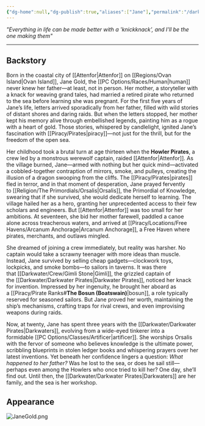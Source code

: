 ```yaml
---
{"dg-home":null,"dg-publish":true,"aliases":["Jane"],"permalink":"/darkwater/crew/jane-gold/","dgPassFrontmatter":true,"created":"2025-03-28T11:20:58.592+11:00","updated":"2025-04-21T15:18:37.168+10:00"}
---
```


*"Everything in life can be made better with a 'knickknack', and I'll be the one making them"*

---

## Backstory
Born in the coastal city of [[Attenfor\|Attenfor]] on [[Regions/Ovan Island\|Ovan Island]], Jane Gold, the [[PC Options/Races/Human\|human]] never knew her father—at least, not in person. Her mother, a storyteller with a knack for weaving grand tales, had married a retired pirate who returned to the sea before learning she was pregnant. For the first five years of Jane’s life, letters arrived sporadically from her father, filled with wild stories of distant shores and daring raids. But when the letters stopped, her mother kept his memory alive through embellished legends, painting him as a rogue with a heart of gold. Those stories, whispered by candlelight, ignited Jane’s fascination with [[Piracy/Pirates\|piracy]]—not just for the thrill, but for the freedom of the open sea.

Her childhood took a brutal turn at age thirteen when the **Howler Pirates**, a crew led by a monstrous werewolf captain, raided [[Attenfor\|Attenfor]]. As the village burned, Jane—armed with nothing but her quick mind—activated a cobbled-together contraption of mirrors, smoke, and pulleys, creating the illusion of a dragon swooping from the cliffs. The [[Piracy/Pirates\|pirates]] fled in terror, and in that moment of desperation, Jane prayed fervently to [[Religion/The Primordials/Orsalis\|Orsalis]], the Primordial of Knowledge, swearing that if she survived, she would dedicate herself to learning. The village hailed her as a hero, granting her unprecedented access to their few scholars and engineers. But [[Attenfor\|Attenfor]] was too small for her ambitions. At seventeen, she bid her mother farewell, paddled a canoe alone across treacherous waters, and arrived at [[Piracy/Locations/Free Havens/Arcanum Anchorage\|Arcanum Anchorage]], a Free Haven where pirates, merchants, and outlaws mingled.

She dreamed of joining a crew immediately, but reality was harsher. No captain would take a scrawny teenager with more ideas than muscle. Instead, Jane survived by selling cheap gadgets—clockwork toys, lockpicks, and smoke bombs—to sailors in taverns. It was there that [[Darkwater/Crew/Gimli Stone\|Gimli]], the grizzled captain of the [[Darkwater/Darkwater Pirates\|Darkwater Pirates]], noticed her knack for invention. Impressed by her ingenuity, he brought her aboard as a [[Piracy/Pirate Ranks#**The Bosun (Boatswain)**\|bosun]], a role typically reserved for seasoned sailors. But Jane proved her worth, maintaining the ship’s mechanisms, crafting traps for rival crews, and even improvising weapons during raids.

Now, at twenty, Jane has spent three years with the [[Darkwater/Darkwater Pirates\|Darkwaters]], evolving from a wide-eyed tinkerer into a formidable [[PC Options/Classes/Artificer\|artificer]]. She worships Orsalis with the fervor of someone who believes knowledge is the ultimate power, scribbling blueprints in stolen ledger books and whispering prayers over her latest inventions. Yet beneath her confidence lingers a question: _What happened to her father?_ Was he lost to the sea, or does he sail still—perhaps even among the Howlers who once tried to kill her? One day, she’ll find out. Until then, the [[Darkwater/Darkwater Pirates\|Darkwaters]] are her family, and the sea is her workshop.

## Appearance
![JaneGold.png](/img/user/JaneGold.png)